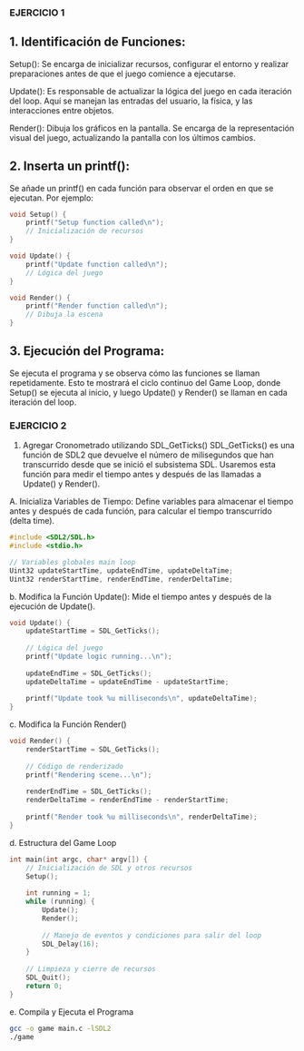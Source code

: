 ### EJERCICIO 1

## 1. Identificación de Funciones:
Setup(): Se encarga de inicializar recursos, configurar el entorno y realizar preparaciones antes de que el juego comience a ejecutarse.

Update(): Es responsable de actualizar la lógica del juego en cada iteración del loop. Aquí se manejan las entradas del usuario, la física, y las interacciones entre objetos.

Render(): Dibuja los gráficos en la pantalla. Se encarga de la representación visual del juego, actualizando la pantalla con los últimos cambios.

## 2. Inserta un printf():
Se añade un printf() en cada función para observar el orden en que se ejecutan. Por ejemplo:

```c
void Setup() {
    printf("Setup function called\n");
    // Inicialización de recursos
}

void Update() {
    printf("Update function called\n");
    // Lógica del juego
}

void Render() {
    printf("Render function called\n");
    // Dibuja la escena
}
```

## 3. Ejecución del Programa:

Se ejecuta el programa y se observa cómo las funciones se llaman repetidamente. Esto te mostrará el ciclo continuo del Game Loop, donde Setup() se ejecuta al inicio, y luego Update() y Render() se llaman en cada iteración del loop.

### EJERCICIO 2

1. Agregar Cronometrado utilizando SDL_GetTicks()
SDL_GetTicks() es una función de SDL2 que devuelve el número de milisegundos que han transcurrido desde que se inició el subsistema SDL. Usaremos esta función para medir el tiempo antes y después de las llamadas a Update() y Render().



A. Inicializa Variables de Tiempo: Define variables para almacenar el tiempo antes y después de cada función, para calcular el tiempo transcurrido (delta time).

```c
#include <SDL2/SDL.h>
#include <stdio.h>

// Variables globales main loop
Uint32 updateStartTime, updateEndTime, updateDeltaTime;
Uint32 renderStartTime, renderEndTime, renderDeltaTime;

```
b. Modifica la Función Update(): Mide el tiempo antes y después de la ejecución de Update().

```c
void Update() {
    updateStartTime = SDL_GetTicks();
    
    // Lógica del juego 
    printf("Update logic running...\n");
    
    updateEndTime = SDL_GetTicks();
    updateDeltaTime = updateEndTime - updateStartTime;
    
    printf("Update took %u milliseconds\n", updateDeltaTime);
}
```

c. Modifica la Función Render()

```c
void Render() {
    renderStartTime = SDL_GetTicks();
    
    // Código de renderizado
    printf("Rendering scene...\n");
    
    renderEndTime = SDL_GetTicks();
    renderDeltaTime = renderEndTime - renderStartTime;
    
    printf("Render took %u milliseconds\n", renderDeltaTime);
}
```

d. Estructura del Game Loop

```c
int main(int argc, char* argv[]) {
    // Inicialización de SDL y otros recursos
    Setup();
    
    int running = 1;
    while (running) {
        Update();
        Render();
        
        // Manejo de eventos y condiciones para salir del loop
        SDL_Delay(16); 
    }
    
    // Limpieza y cierre de recursos
    SDL_Quit();
    return 0;
}
```

e. Compila y Ejecuta el Programa

```bash
gcc -o game main.c -lSDL2
./game
```
